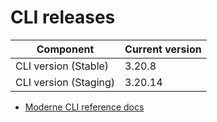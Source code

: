 # CLI releases

| Component             | Current version |
| --------------------- | --------------- |
| CLI version (Stable)  | 3.20.8          |
| CLI version (Staging) | 3.20.14          |

* [Moderne CLI reference docs](../user-documentation/moderne-cli/cli-reference.md)
